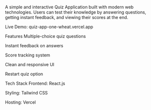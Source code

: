 A simple and interactive Quiz Application built with modern web technologies. Users can test their knowledge by answering questions, getting instant feedback, and viewing their scores at the end.

Live Demo: quiz-app-one-wheat.vercel.app

Features
Multiple-choice quiz questions

Instant feedback on answers

Score tracking system

Clean and responsive UI

Restart quiz option

Tech Stack
Frontend: React.js 

Styling: Tailwind CSS 

Hosting: Vercel
